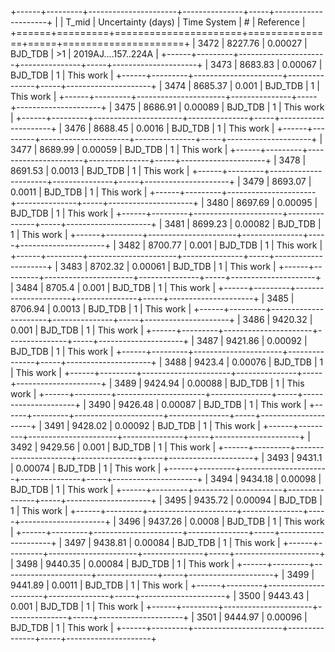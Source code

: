 +------+---------+----------------------+---------------+-----+---------------------+
|      |   T_mid |   Uncertainty (days) | Time System   | #   | Reference           |
+======+=========+======================+===============+=====+=====================+
| 3472 | 8227.76 |              0.00027 | BJD_TDB       | >1  | 2019AJ....157..224A |
+------+---------+----------------------+---------------+-----+---------------------+
| 3473 | 8683.83 |              0.00067 | BJD_TDB       | 1   | This work           |
+------+---------+----------------------+---------------+-----+---------------------+
| 3474 | 8685.37 |              0.001   | BJD_TDB       | 1   | This work           |
+------+---------+----------------------+---------------+-----+---------------------+
| 3475 | 8686.91 |              0.00089 | BJD_TDB       | 1   | This work           |
+------+---------+----------------------+---------------+-----+---------------------+
| 3476 | 8688.45 |              0.0016  | BJD_TDB       | 1   | This work           |
+------+---------+----------------------+---------------+-----+---------------------+
| 3477 | 8689.99 |              0.00059 | BJD_TDB       | 1   | This work           |
+------+---------+----------------------+---------------+-----+---------------------+
| 3478 | 8691.53 |              0.0013  | BJD_TDB       | 1   | This work           |
+------+---------+----------------------+---------------+-----+---------------------+
| 3479 | 8693.07 |              0.0011  | BJD_TDB       | 1   | This work           |
+------+---------+----------------------+---------------+-----+---------------------+
| 3480 | 8697.69 |              0.00095 | BJD_TDB       | 1   | This work           |
+------+---------+----------------------+---------------+-----+---------------------+
| 3481 | 8699.23 |              0.00082 | BJD_TDB       | 1   | This work           |
+------+---------+----------------------+---------------+-----+---------------------+
| 3482 | 8700.77 |              0.001   | BJD_TDB       | 1   | This work           |
+------+---------+----------------------+---------------+-----+---------------------+
| 3483 | 8702.32 |              0.00061 | BJD_TDB       | 1   | This work           |
+------+---------+----------------------+---------------+-----+---------------------+
| 3484 | 8705.4  |              0.001   | BJD_TDB       | 1   | This work           |
+------+---------+----------------------+---------------+-----+---------------------+
| 3485 | 8706.94 |              0.0013  | BJD_TDB       | 1   | This work           |
+------+---------+----------------------+---------------+-----+---------------------+
| 3486 | 9420.32 |              0.001   | BJD_TDB       | 1   | This work           |
+------+---------+----------------------+---------------+-----+---------------------+
| 3487 | 9421.86 |              0.00092 | BJD_TDB       | 1   | This work           |
+------+---------+----------------------+---------------+-----+---------------------+
| 3488 | 9423.4  |              0.00076 | BJD_TDB       | 1   | This work           |
+------+---------+----------------------+---------------+-----+---------------------+
| 3489 | 9424.94 |              0.00088 | BJD_TDB       | 1   | This work           |
+------+---------+----------------------+---------------+-----+---------------------+
| 3490 | 9426.48 |              0.00087 | BJD_TDB       | 1   | This work           |
+------+---------+----------------------+---------------+-----+---------------------+
| 3491 | 9428.02 |              0.00092 | BJD_TDB       | 1   | This work           |
+------+---------+----------------------+---------------+-----+---------------------+
| 3492 | 9429.56 |              0.001   | BJD_TDB       | 1   | This work           |
+------+---------+----------------------+---------------+-----+---------------------+
| 3493 | 9431.1  |              0.00074 | BJD_TDB       | 1   | This work           |
+------+---------+----------------------+---------------+-----+---------------------+
| 3494 | 9434.18 |              0.00098 | BJD_TDB       | 1   | This work           |
+------+---------+----------------------+---------------+-----+---------------------+
| 3495 | 9435.72 |              0.00094 | BJD_TDB       | 1   | This work           |
+------+---------+----------------------+---------------+-----+---------------------+
| 3496 | 9437.26 |              0.0008  | BJD_TDB       | 1   | This work           |
+------+---------+----------------------+---------------+-----+---------------------+
| 3497 | 9438.81 |              0.00084 | BJD_TDB       | 1   | This work           |
+------+---------+----------------------+---------------+-----+---------------------+
| 3498 | 9440.35 |              0.00084 | BJD_TDB       | 1   | This work           |
+------+---------+----------------------+---------------+-----+---------------------+
| 3499 | 9441.89 |              0.0011  | BJD_TDB       | 1   | This work           |
+------+---------+----------------------+---------------+-----+---------------------+
| 3500 | 9443.43 |              0.001   | BJD_TDB       | 1   | This work           |
+------+---------+----------------------+---------------+-----+---------------------+
| 3501 | 9444.97 |              0.00096 | BJD_TDB       | 1   | This work           |
+------+---------+----------------------+---------------+-----+---------------------+
